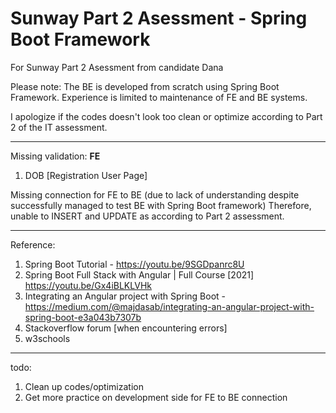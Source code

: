 # Sunway Part 2 Asessment - Spring Boot Framework 
For Sunway Part 2 Asessment from candidate Dana

Please note:
The BE is developed from scratch using Spring Boot Framework. Experience is limited to maintenance of FE and BE systems.

I apologize if the codes doesn't look too clean or optimize according to Part 2 of the IT assessment. 
***
Missing validation:
__FE__
1) DOB [Registration User Page]

Missing connection for FE to BE (due to lack of understanding despite successfully managed to test BE with Spring Boot framework)
Therefore, unable to INSERT and UPDATE as according to Part 2 assessment.

***
Reference:
1) Spring Boot Tutorial - https://youtu.be/9SGDpanrc8U
2) Spring Boot Full Stack with Angular | Full Course [2021]  https://youtu.be/Gx4iBLKLVHk
3) Integrating an Angular project with Spring Boot - https://medium.com/@majdasab/integrating-an-angular-project-with-spring-boot-e3a043b7307b
4) Stackoverflow forum [when encountering errors]
5) w3schools


***
todo:
1) Clean up codes/optimization
2) Get more practice on development side for FE to BE connection
